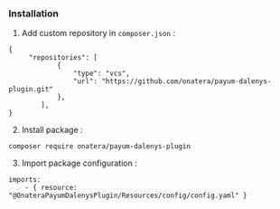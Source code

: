 ### Installation

1. Add custom repository in `composer.json` : 

```
{
     "repositories": [
            {
                "type": "vcs",
                "url": "https://github.com/onatera/payum-dalenys-plugin.git"
            },
        ],
}
```

2. Install package : 

```
composer require onatera/payum-dalenys-plugin
```

3. Import package configuration : 

```
imports:
    - { resource: "@OnateraPayumDalenysPlugin/Resources/config/config.yaml" }
```
